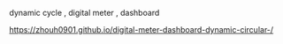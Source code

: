 
dynamic cycle ,  digital meter , dashboard

 https://zhouh0901.github.io/digital-meter-dashboard-dynamic-circular-/
